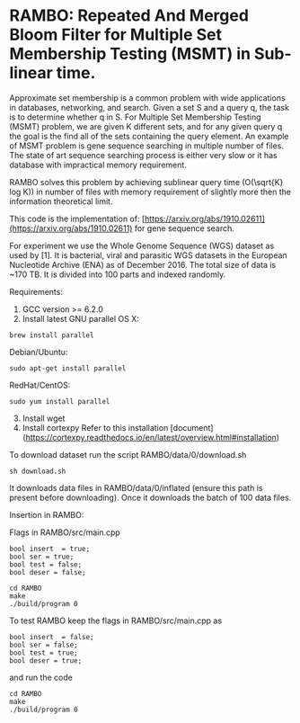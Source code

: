 # RAMBO: Repeated And Merged Bloom Filter for Multiple Set Membership Testing (MSMT) in Sub-linear time.

Approximate set membership is a common problem with wide applications in databases, networking, and search. 
Given a set S and a query q, the task is to determine whether q in S. For Multiple Set Membership Testing (MSMT) problem, 
we are given K different sets, and for any given query q the goal is the find all of the sets containing the query element. 
An example of MSMT problem is gene sequence searching in multiple number of files. The state of art sequence searching process 
is either very slow or it has database with impractical memory requirement. 

RAMBO solves this problem by achieving sublinear query time (O(\sqrt{K} log K)) in number of files with memory requirement 
of slightly more then the information theoretical limit. 

This code is the implementation of: 
[https://arxiv.org/abs/1910.02611](https://arxiv.org/abs/1910.02611)
for gene sequence search.

For experiment we use  the  Whole Genome Sequence (WGS) dataset as  used by [1].  It  is  bacterial,  viral  and
parasitic WGS datasets in the European Nucleotide Archive (ENA) as of December 2016. The total size of data is ~170 TB. It is divided into 100 parts and indexed randomly. 

Requirements:
1) GCC version >= 6.2.0
2) Install latest GNU parallel
OS X:
```
brew install parallel
```
Debian/Ubuntu:
```
sudo apt-get install parallel
```

RedHat/CentOS:
```
sudo yum install parallel
```
3) Install wget
4) Install cortexpy
Refer to this installation [document] (https://cortexpy.readthedocs.io/en/latest/overview.html#installation)

To download dataset run the script RAMBO/data/0/download.sh 
```
sh download.sh
```
It downloads data files in RAMBO/data/0/inflated (ensure this path is present before downloading). Once it downloads the batch of 100 data files. 

Insertion in RAMBO:

Flags in RAMBO/src/main.cpp 
```
bool insert  = true;
bool ser = true;
bool test = false;
bool deser = false;
```
```
cd RAMBO
make
./build/program 0
```
To test RAMBO keep the flags in RAMBO/src/main.cpp as

```
bool insert  = false;
bool ser = false;
bool test = true;
bool deser = true;
```
and run the code
```
cd RAMBO
make
./build/program 0
```

